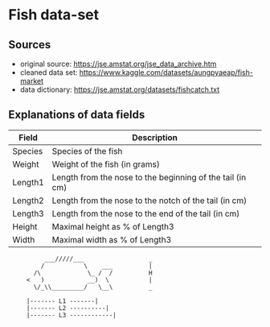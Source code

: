 # Fish data-set

## Sources
* original source: https://jse.amstat.org/jse_data_archive.htm
* cleaned data set: https://www.kaggle.com/datasets/aungpyaeap/fish-market
* data dictionary: https://jse.amstat.org/datasets/fishcatch.txt

## Explanations of data fields

| Field       | Description                                                |
| ----------- | ---------------------------------------------------------- |
| Species     | Species of the fish                                        |
| Weight      | Weight of the fish (in grams)                              |
| Length1     | Length from the nose to the beginning of the tail (in cm)  |
| Length2     | Length from the nose to the notch of the tail (in cm)      |
| Length3     | Length from the nose to the end of the tail (in cm)        |
| Height      | Maximal height as % of Length3                             |
| Width       | Maximal width as % of Length3                              |

```
          ___/////___                  _
         /           \    ___          |
       /\             \_ /  /          H
     <   )            __)  \           |
       \/_\\_________/   \__\          _

     |------- L1 -------|
     |------- L2 ----------|
     |------- L3 ------------|
```
